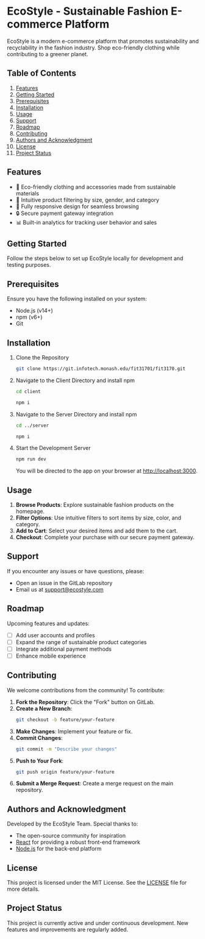 # EcoStyle - Sustainable Fashion E-commerce Platform

EcoStyle is a modern e-commerce platform that promotes sustainability and recyclability in the fashion industry. Shop eco-friendly clothing while contributing to a greener planet.

## Table of Contents

1. [Features](#features)
2. [Getting Started](#getting-started)
3. [Prerequisites](#prerequisites)
4. [Installation](#installation)
5. [Usage](#usage)
6. [Support](#support)
7. [Roadmap](#roadmap)
8. [Contributing](#contributing)
9. [Authors and Acknowledgment](#authors-and-acknowledgment)
10. [License](#license)
11. [Project Status](#project-status)

## Features

- 🌿 Eco-friendly clothing and accessories made from sustainable materials
- 🛒 Intuitive product filtering by size, gender, and category
- 📱 Fully responsive design for seamless browsing
- 🔒 Secure payment gateway integration
- 📊 Built-in analytics for tracking user behavior and sales

## Getting Started

Follow the steps below to set up EcoStyle locally for development and testing purposes.

## Prerequisites

Ensure you have the following installed on your system:

- Node.js (v14+)
- npm (v6+)
- Git

## Installation

1. Clone the Repository

   ```bash
   git clone https://git.infotech.monash.edu/fit31701/fit3170.git
   ```

2. Navigate to the Client Directory and install npm

   ```bash
   cd client
   ```

   ```bash
   npm i
   ```

3. Navigate to the Server Directory and install npm

   ```bash
   cd ../server
   ```

   ```bash
   npm i
   ```

4. Start the Development Server

   ```bash
   npm run dev
   ```

   You will be directed to the app on your browser at [http://localhost:3000](http://localhost:3000).

## Usage

1. **Browse Products**: Explore sustainable fashion products on the homepage.
2. **Filter Options**: Use intuitive filters to sort items by size, color, and category.
3. **Add to Cart**: Select your desired items and add them to the cart.
4. **Checkout**: Complete your purchase with our secure payment gateway.

## Support

If you encounter any issues or have questions, please:

- Open an issue in the GitLab repository
- Email us at [support@ecostyle.com](mailto:support@ecostyle.com)

## Roadmap

Upcoming features and updates:

- [ ] Add user accounts and profiles
- [ ] Expand the range of sustainable product categories
- [ ] Integrate additional payment methods
- [ ] Enhance mobile experience

## Contributing

We welcome contributions from the community! To contribute:

1. **Fork the Repository**: Click the "Fork" button on GitLab.
2. **Create a New Branch**:
   ```bash
   git checkout -b feature/your-feature
   ```
3. **Make Changes**: Implement your feature or fix.
4. **Commit Changes**:
   ```bash
   git commit -m "Describe your changes"
   ```
5. **Push to Your Fork**:
   ```bash
   git push origin feature/your-feature
   ```
6. **Submit a Merge Request**: Create a merge request on the main repository.

## Authors and Acknowledgment

Developed by the EcoStyle Team. Special thanks to:

- The open-source community for inspiration
- [React](https://reactjs.org/) for providing a robust front-end framework
- [Node.js](https://nodejs.org/) for the back-end platform

## License

This project is licensed under the MIT License. See the [LICENSE](LICENSE) file for more details.

## Project Status

This project is currently active and under continuous development. New features and improvements are regularly added.